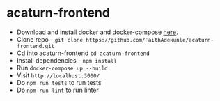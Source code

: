 # acaturn-frontend
- Download and install docker and docker-compose [here](https://docs.docker.com/).
- Clone repo - `git clone https://github.com/FaithAdekunle/acaturn-frontend.git`
- Cd into acaturn-frontend `cd acaturn-frontend`
- Install dependencies - `npm install`
- Run `docker-compose up --build`
- Visit `http://localhost:3000/`
- Do `npm run tests` to run tests
- Do `npm run lint` to run linter
